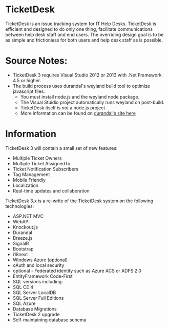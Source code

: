 TicketDesk
==========
TicketDesk is an issue tracking system for IT Help Desks.
TicketDesk is efficient and designed to do only one thing, facilitate communications between help desk staff and end users. The overriding design goal is to be as simple and frictionless for both users and help desk staff as is possible.

Source Notes:
===========
- TicketDesk 3 requires Visual Studio 2012 or 2013 with .Net Framework 4.5 or higher.
- The build process uses durandal's weyland build tool to optimize javascript files. 
  - You must install node.js and the weyland node package.
  - The Visual Stuidio project automatically runs weyland on post-build.
  - TicketDesk itself is *not* a node.js project
  - More information can be found on [durandal's site here](http://durandaljs.com/documentation/Building-with-Weyland/)

Information
===========

TicketDesk 3 will contain a small set of new features:

 - Multiple Ticket Owners
 - Multiple Ticket AssignedTo
 - Ticket Notification Subscribers
 - Tag Management
 - Mobile Friendly
 - Localization
 - Real-time updates and collaboration


TicketDesk 3.x is a re-write of the TicketDesk system on the following technologies:

 - ASP.NET MVC
 - WebAPI
 - Knockout.js
 - Durandal
 - Breeze.js
 - SignalR
 - Bootstrap
 - i18next
 - Windows Azure (optional)
 - oAuth and local security
  - optional - Federated identity such as Azure ACS or ADFS 2.0 
 - EntityFramework Code-First
  - SQL versions including:
   - SQL CE 4
   - SQL Server LocalDB
   - SQL Server Full Editions
   - SQL Azure
 - Database Migrations
  - TicketDesk 2 upgrade
  - Self-maintaining database schema
